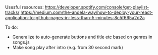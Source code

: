 Usesful resources:
https://developer.spotify.com/console/get-playlist-tracks/
https://medium.com/the-andela-way/how-to-deploy-your-react-application-to-github-pages-in-less-than-5-minutes-8c5f665a2d2a

To do:
* Generalize to auto-generate buttons and title etc based on genres in songs.js
* Make song play after intro (e.g. from 30 second mark)